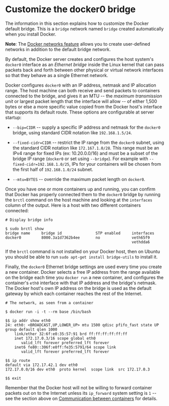 <!--[metadata]>
+++
title = "Customize the docker0 bridge"
description = "Customizing docker0"
keywords = ["docker, bridge, docker0, network"]
[menu.main]
parent = "smn_networking_def"
+++
<![end-metadata]-->

# Customize the docker0 bridge

The information in this section explains how to customize the Docker default bridge. This is a `bridge` network named `bridge` created automatically when you install Docker.  

**Note**: The [Docker networks feature](../dockernetworks.md) allows you to create user-defined networks in addition to the default bridge network.

By default, the Docker server creates and configures the host system's `docker0` interface as an _Ethernet bridge_ inside the Linux kernel that can pass packets back and forth between other physical or virtual network interfaces so that they behave as a single Ethernet network.

Docker configures `docker0` with an IP address, netmask and IP allocation range. The host machine can both receive and send packets to containers connected to the bridge, and gives it an MTU -- the _maximum transmission unit_ or largest packet length that the interface will allow -- of either 1,500 bytes or else a more specific value copied from the Docker host's interface that supports its default route.  These options are configurable at server startup:
- `--bip=CIDR` -- supply a specific IP address and netmask for the `docker0` bridge, using standard CIDR notation like `192.168.1.5/24`.

- `--fixed-cidr=CIDR` -- restrict the IP range from the `docker0` subnet, using the standard CIDR notation like `172.167.1.0/28`. This range must be an IPv4 range for fixed IPs (ex: 10.20.0.0/16) and must be a subset of the bridge IP range (`docker0` or set using `--bridge`). For example with `--fixed-cidr=192.168.1.0/25`, IPs for your containers will be chosen from the first half of `192.168.1.0/24` subnet.

- `--mtu=BYTES` -- override the maximum packet length on `docker0`.

Once you have one or more containers up and running, you can confirm that Docker has properly connected them to the `docker0` bridge by running the `brctl` command on the host machine and looking at the `interfaces` column of the output.  Here is a host with two different containers connected:

```
# Display bridge info

$ sudo brctl show
bridge name     bridge id               STP enabled     interfaces
docker0         8000.3a1d7362b4ee       no              veth65f9
                                                        vethdda6
```

If the `brctl` command is not installed on your Docker host, then on Ubuntu you should be able to run `sudo apt-get install bridge-utils` to install it.

Finally, the `docker0` Ethernet bridge settings are used every time you create a new container.  Docker selects a free IP address from the range available on the bridge each time you `docker run` a new container, and configures the container's `eth0` interface with that IP address and the bridge's netmask.  The Docker host's own IP address on the bridge is used as the default gateway by which each container reaches the rest of the Internet.

```
# The network, as seen from a container

$ docker run -i -t --rm base /bin/bash

$$ ip addr show eth0
24: eth0: <BROADCAST,UP,LOWER_UP> mtu 1500 qdisc pfifo_fast state UP group default qlen 1000
    link/ether 32:6f:e0:35:57:91 brd ff:ff:ff:ff:ff:ff
    inet 172.17.0.3/16 scope global eth0
       valid_lft forever preferred_lft forever
    inet6 fe80::306f:e0ff:fe35:5791/64 scope link
       valid_lft forever preferred_lft forever

$$ ip route
default via 172.17.42.1 dev eth0
172.17.0.0/16 dev eth0  proto kernel  scope link  src 172.17.0.3

$$ exit
```

Remember that the Docker host will not be willing to forward container packets out on to the Internet unless its `ip_forward` system setting is `1` -- see the section above on [Communication between containers](#between-containers) for details.
